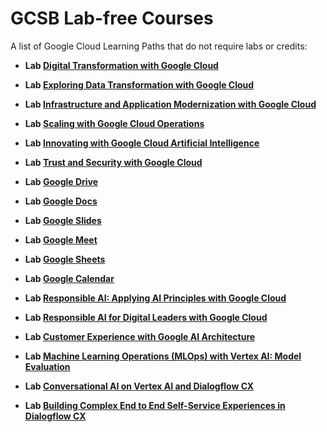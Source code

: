 # GCSB Lab-free Courses

A list of Google Cloud Learning Paths that do not require labs or credits:

- **Lab [Digital Transformation with Google Cloud](https://www.cloudskillsboost.google/course_templates/266)** 

- **Lab [Exploring Data Transformation with Google Cloud](https://www.cloudskillsboost.google/course_templates/267)** 

- **Lab [Infrastructure and Application Modernization with Google Cloud](https://www.cloudskillsboost.google/course_templates/265)** 

- **Lab [Scaling with Google Cloud Operations](https://www.cloudskillsboost.google/course_templates/271)** 

- **Lab [Innovating with Google Cloud Artificial Intelligence](https://www.cloudskillsboost.google/course_templates/946)** 

- **Lab [Trust and Security with Google Cloud](https://www.cloudskillsboost.google/course_templates/945)** 

- **Lab [Google Drive](https://www.cloudskillsboost.google/course_templates/199)** 

- **Lab [Google Docs](https://www.cloudskillsboost.google/course_templates/195)** 

- **Lab [Google Slides](https://www.cloudskillsboost.google/course_templates/197)** 

- **Lab [Google Meet](https://www.cloudskillsboost.google/course_templates/198)** 

- **Lab [Google Sheets](https://www.cloudskillsboost.google/course_templates/196)** 

- **Lab [Google Calendar](https://www.cloudskillsboost.google/course_templates/201)** 

- **Lab [Responsible AI: Applying AI Principles with Google Cloud](https://www.cloudskillsboost.google/course_templates/388)**

- **Lab [Responsible AI for Digital Leaders with Google Cloud](https://www.cloudskillsboost.google/course_templates/1069)**

- **Lab [Customer Experience with Google AI Architecture](https://www.cloudskillsboost.google/course_templates/1002)**

- **Lab [Machine Learning Operations (MLOps) with Vertex AI: Model Evaluation](https://www.cloudskillsboost.google/course_templates/1080)**

- **Lab [Conversational AI on Vertex AI and Dialogflow CX](https://www.cloudskillsboost.google/course_templates/892)**

- **Lab [Building Complex End to End Self-Service Experiences in Dialogflow CX](https://www.cloudskillsboost.google/course_templates/1103)**